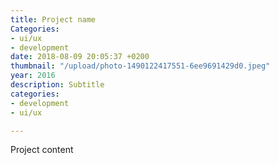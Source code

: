 ```yaml
---
title: Project name
Categories:
- ui/ux
- development
date: 2018-08-09 20:05:37 +0200
thumbnail: "/upload/photo-1490122417551-6ee9691429d0.jpeg"
year: 2016
description: Subtitle
categories:
- development
- ui/ux

---
```

Project content
